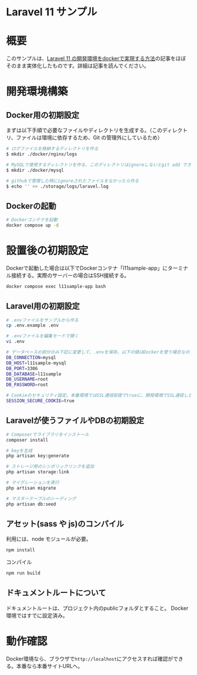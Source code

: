 # Laravel 11 サンプル

# 概要

このサンプルは、[Laravel 11 の開発環境をdockerで実現する方法](https://qiita.com/hitotch/items/2e816bc1423d00562dc2)の記事をほぼそのまま実体化したものです。詳細は記事を読んでください。

# 開発環境構築

## Docker用の初期設定

まずは以下手順で必要なファイルやディレクトリを生成する。（このディレクトリ、ファイルは環境に依存するため、Git の管理外にしているため）

```bash
# ログファイルを格納するディレクトリを作る
$ mkdir ./docker/nginx/logs

# MySQLで使用するディレクトリを作る、このディレクトリはignoreしないとgit add できなくなる
$ mkdir ./docker/mysql

# githubで管理した時にignoreされたファイルをなかったら作る
$ echo '' >> ./storage/logs/laravel.log
```

## Dockerの起動

```bash
# Dockerコンテナを起動
docker compose up -d
```

# 設置後の初期設定

Dockerで起動した場合は以下でDockerコンテナ「l11sample-app」にターミナル接続する。実際のサーバーの場合はSSH接続する。

```bash
docker compose exec l11sample-app bash
```

## Laravel用の初期設定

```bash
# .envファイルをサンプルから作る
cp .env.example .env

# .envファイルを編集モードで開く
vi .env

# データベースの部分のみ下記に変更して、.envを保存。以下の値はDockerを使う場合なので、実際のサーバーに設置する場合はサーバーに合わせる。
DB_CONNECTION=mysql
DB_HOST=l11sample-mysql
DB_PORT=3306
DB_DATABASE=l11sample
DB_USERNAME=root
DB_PASSWORD=root

# Cookieのセキュリティ設定。本番環境ではSSL通信前提でtrueに、開発環境でSSL通信しない場合はfalseにすること。
SESSION_SECURE_COOKIE=true
```

## Laravelが使うファイルやDBの初期設定

```bash
# Composerでライブラリをインストール
composer install

# keyを生成
php artisan key:generate

# ストレージ用のシンボリックリンクを追加
php artisan storage:link

# マイグレーションを実行
php artisan migrate

# マスターテーブルのシーディング
php artisan db:seed
```

## アセット(sass や js)のコンパイル

利用には、node モジュールが必要。

```bash
npm install
```

コンパイル

```bash
npm run build
```

## ドキュメントルートについて

ドキュメントルートは、プロジェクト内のpublicフォルダとすること。
Docker環境ではすでに設定済み。

# 動作確認

Docker環境なら、ブラウザで`http://localhost`にアクセスすれば確認ができる。本番なら本番サイトURLへ。